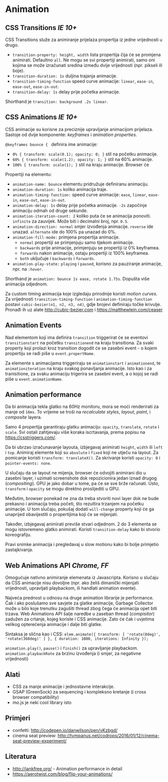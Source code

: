 # Animation

## CSS Transitions _IE 10+_

CSS Transitions služe za animiranje prijelaza propertija iz jedne vrijednosti u drugo.
* `transition-property: height, width` lista propertija čija će se promjena animirati. Defaultno `all`. Ne mogu se svi propertiji animirati, samo oni kojima se može izračunati sredina između dvije vrijednosti (npr. pikseli ili boje).
* `transition-duration: 1s` duljina trajanja animacije.
* `transition-timing-function` speed curve animacije: `linear`, `ease-in`, `ease-out`, `ease-in-out`.
* `transition-delay: 1s` delay prije početka animacije.

Shorthand je `transition: background .2s linear`.

## CSS Animations _IE 10+_

CSS animacije su korisne za preciznije upravljanje animacijom prijelaza. Sastoje od dvije komponente: *keyframes* i *animation properties*.

`@keyframes bounce { ` definira ime animacije:
* `0% { transform: scale(0.1); opacity: 0; }` stil na početku animacije.
* `60% { transform: scale(1.2); opacity: 1; }` stil na 60% animacije.
* `100% { transform: scale(1); }` stil na kraju animacije. Browser će

Propertiji na elementu:
* `animation-name: bounce` elementu pridružuje definiranu animaciju.
* `animation-duration: 1s` koliko animacija traje.
* `animation-timing-function:` speed curve animacije: `ease`, `linear`, `ease-in`, `ease-out`, `ease-in-out`.
* `animation-delay: 1s` delay prije početka animacije. `-2s` započinje animaciju odmah od druge sekunde.
* `animation-iteration-count: 2` koliko puta će se animacija ponoviti. `infinite` za zauvijek. Može biti i decimalni broj, npr. `0.5`.
* `animation-direction: normal` smjer izvođenja animacije. `reverse` ide unazad. `alternate` ide do 100% pa unazad do 0%.
* `animation-fill-mode:` primjena propertija animacije.
    * `normal` propertiji se primjenjuju samo tijekom animacije.
    * `backwards` prije animacije, primjenjuju se propertiji iz 0% keyframea.
    * `forwards` nakon animacije, ostaju propertiji iz 100% keyframea.
    * `both` uključuje i `backwards` i `forwards`.
* `animation-play-state:` `playing` i `paused`, korisno za pauziranje animacije, npr. na `:hover`.

Shorthand je `animation: bounce 1s ease, rotate 1.75s`.
Dopušta više animacija odjednom.

Za custom timing animacija koje izgledaju prirodnije koristi *motion curves*. Za vrijednosti `transition-timing-function` i `animation-timing-function` postavi `cubic-bezier(n1, n2, n3, n4)`, gdje brojevi definiraju točke krivulje. Pronađi ih uz alate http://cubic-bezier.com i https://matthewlein.com/ceaser

## Animation Events

Nad elementom koji ima definira `transition` triggerirat će se eventovi `transitionstart` na početku `transitionend` na kraju transitiona. Za svaki property koji prolazi kroz transition dogodit će se zasebni event - o kojem propertiju se radi piše u `event.propertName`.

Za elemente s animacijama triggeriraju se `animationstart` i `animationend`, te `animationiteration` na kraju svakog ponavljanja animacije. Isto kao i za tranisitione, za svaku animaciju trigerira se zasebni event, a o kojoj se radi piše u `event.animationName`.

## Animation performance

Da bi animacija tekla glatko na 60Hz monitoru, mora se moći renderirati za manje od `16ms`. To vrijeme se troši na *recalculate styles*, *layout*, *paint*, i *composite* layera.

Samo 4 propertija garantiraju glatku animaciju: `opacity`, `translate`, `rotate` i `scale`. Svi ostali zahtjevaju više koraka iscrtavanja, prema popisu na https://csstriggers.com/.

Da bi ubrzao izračunavanje layouta, izbjegavaj animirati `height`, `width` ili `left` i `top`. Animiraj elemente koji su `absolute` i `fixed` koji ne utječu na layout. Za pomicanje koristi `transform: translateX()`. Za skrivanje koristi `opacity: 0` i `pointer-events: none`.

U slučaju da se layout ne mijenja, browser će odvojiti animirani dio u zasebni layer, i uzimati screenshote dok repozicionira jedan iznad drugog (*compositing*). GPU je jako dobar u tome, pa će se sve brže računati. Usto, `transform` i `opacity` se mogu direktno proslijediti u GPU.

Međutim, browser ponekad ne zna da treba stvoriti novi layer dok ne bude prekasno i animacija treba početi, što rezultira trzanjem na početku animacije. U tom slučaju, pokušaj dodati `will-change` property koji će ga unaprijed obavijestiti o propertijima koji će se mijenjati.

Također, izbjegavaj animirati previše stvari odjednom. 2 do 3 elementa se mogu istovremeno glatko animirati. Koristi `transition-delay` kako bi stvorio koreografiju.

Pravi snimke animacija i pregledavaj u slow motionu kako bi bolje primjetio zastajkivanja.

## Web Animations API _Chrome, FF_

Omogućuje nativno animiranje elemenata iz Javascripta. Korisno u slučaju da CSS animacije nisu dovoljne (npr. ako želiš dimanički mijenjati vrijednosti, upravljati playbackom, ili handlati animation evente).

Najveća prednost u odnosu na druge animation librarije je performance. Čak i ako poslušamo sve savjete za glatke animacije, Garbage Collector može u bilo koje trenutku zagušiti thread zbog čega će animacija opet biti trzava.
Web Animations API šalje naredbe u zaseban thread (*compisitor*) zadužen za crtanje, kojeg koriste i CSS animacije. Zato će čak i uvjetima velikog opterećenja animacije i dalje biti glatke.

Sintaksa je slična kao i CSS:
`elem.animate({ transform: [ 'rotate(0deg)', 'rotate(360deg)' ] },
              { duration: 1000, iterations: Infinity });`

`animation.play()`, `pause()` i `finish()` za upravljanje playbackom.
`animation.playbackRate` za brzinu izvođenja (i smjer, za negativne vrijednosti)

## Alati

* CSS za manje animacije i jednostavne interakcije.
* GSAP (GreenSock) za sequencing i kompleksno kretanje (i cross browser compatibility)
* mo.js je neki cool library isto

## Primjeri

* confetti: http://codepen.io/danwilson/pen/vKzbgd/
* cinema seat preview: http://tympanus.net/codrops/2016/01/12/cinema-seat-preview-experiment/

## Literatura

* http://jankfree.org/ - Animation performance in detail
* https://aerotwist.com/blog/flip-your-animations/
